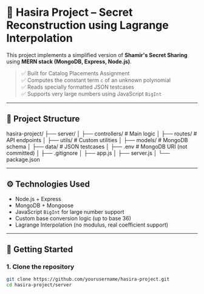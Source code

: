 # 🔐 Hasira Project – Secret Reconstruction using Lagrange Interpolation

This project implements a simplified version of **Shamir's Secret Sharing** using **MERN stack (MongoDB, Express, Node.js)**.

> ✅ Built for Catalog Placements Assignment  
> ✅ Computes the constant term `c` of an unknown polynomial  
> ✅ Reads specially formatted JSON testcases  
> ✅ Supports very large numbers using JavaScript `BigInt`

---

## 📁 Project Structure

hasira-project/
├── server/
│ ├── controllers/ # Main logic
│ ├── routes/ # API endpoints
│ ├── utils/ # Custom utilities
│ ├── models/ # MongoDB schema
│ ├── data/ # JSON testcases
│ ├── .env # MongoDB URI (not committed)
│ ├── .gitignore
│ ├── app.js
│ ├── server.js
│ └── package.json


---

## ⚙️ Technologies Used

- Node.js + Express
- MongoDB + Mongoose
- JavaScript `BigInt` for large number support
- Custom base conversion logic (up to base 36)
- Lagrange Interpolation (no modulus, real coefficient support)

---

## 🚀 Getting Started

### 1. Clone the repository

```bash
git clone https://github.com/yourusername/hasira-project.git
cd hasira-project/server
